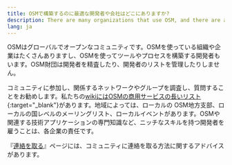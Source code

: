 ```yaml
---
title: OSMで構築するのに最適な開発者や会社はどこにありますか?
description: There are many organizations that use OSM, and there are also developers who build tools and processes using OSM
lang: ja
---
```


OSMはグローバルでオープンなコミュニティです。OSMを使っている組織や企業はたくさんありますし、OSMを使ってツールやプロセスを構築する開発者もいます。OSM財団は開発者を精査したり、開発者のリストを管理したりしません。

コミュニティに参加し、関係するネットワークやグループを調査し、質問することをお勧めします。私たちの[wikiにはOSMの商用サービスの長いリスト](https://wiki.openstreetmap.org/wiki/Commercial_OSM_Software_and_Services){:target="_blank"}があります。地域によっては、ローカルの OSM地方支部、ローカルの国レベルのメーリングリスト、ローカルイベントがあります。OSMや関連する技術アプリケーションの専門知識など、ニッチなスキルを持つ開発者を雇うことは、各企業の責任です。

『[連絡を取る](/about-osm-community/get-in-touch.md)』ページには、コミュニティに連絡を取る方法に関するアドバイスがあります。
